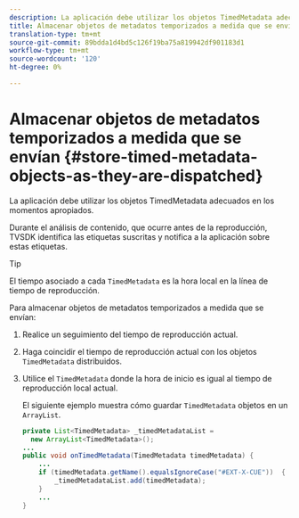 ```yaml
---
description: La aplicación debe utilizar los objetos TimedMetadata adecuados en los momentos apropiados.
title: Almacenar objetos de metadatos temporizados a medida que se envían
translation-type: tm+mt
source-git-commit: 89bdda1d4bd5c126f19ba75a819942df901183d1
workflow-type: tm+mt
source-wordcount: '120'
ht-degree: 0%

---
```



# Almacenar objetos de metadatos temporizados a medida que se envían {#store-timed-metadata-objects-as-they-are-dispatched}

La aplicación debe utilizar los objetos TimedMetadata adecuados en los momentos apropiados.

Durante el análisis de contenido, que ocurre antes de la reproducción, TVSDK identifica las etiquetas suscritas y notifica a la aplicación sobre estas etiquetas.

>[!TIP]
>
>El tiempo asociado a cada `TimedMetadata` es la hora local en la línea de tiempo de reproducción.

Para almacenar objetos de metadatos temporizados a medida que se envían:

1. Realice un seguimiento del tiempo de reproducción actual.
1. Haga coincidir el tiempo de reproducción actual con los objetos `TimedMetadata` distribuidos.

1. Utilice el `TimedMetadata` donde la hora de inicio es igual al tiempo de reproducción local actual.

   El siguiente ejemplo muestra cómo guardar `TimedMetadata` objetos en un `ArrayList`.

   ```java
   private List<TimedMetadata> _timedMetadataList =  
     new ArrayList<TimedMetadata>(); 
   ... 
   public void onTimedMetadata(TimedMetadata timedMetadata) { 
       ... 
       if (timedMetadata.getName().equalsIgnoreCase("#EXT-X-CUE"))  { 
           _timedMetadataList.add(timedMetadata); 
       } 
       ... 
   }
   ```


